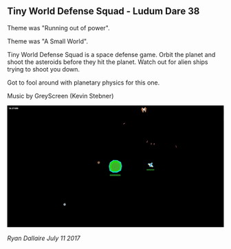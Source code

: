 ## Tiny World Defense Squad - Ludum Dare 38

Theme was "Running out of power".

Theme was "A Small World".

Tiny World Defense Squad is a space defense game. Orbit the planet and shoot the asteroids before they hit the planet. Watch out for alien ships trying to shoot you down.

Got to fool around with planetary physics for this one.

Music by GreyScreen (Kevin Stebner)

![screen1](tinyworld.png)

_Ryan Dallaire July 11 2017_
